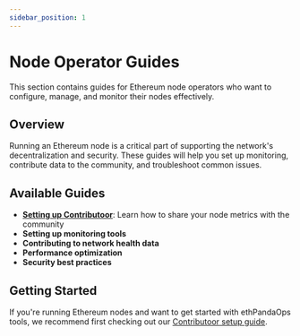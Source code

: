 ```yaml
---
sidebar_position: 1
---
```


# Node Operator Guides

This section contains guides for Ethereum node operators who want to configure, manage, and monitor their nodes effectively.

## Overview

Running an Ethereum node is a critical part of supporting the network's decentralization and security. These guides will help you set up monitoring, contribute data to the community, and troubleshoot common issues.

## Available Guides

- **[Setting up Contributoor](/docs/guides/node-operators/contributoor)**: Learn how to share your node metrics with the community
- **Setting up monitoring tools**
- **Contributing to network health data**
- **Performance optimization**
- **Security best practices**

## Getting Started

If you're running Ethereum nodes and want to get started with ethPandaOps tools, we recommend first checking out our [Contributoor setup guide](/docs/guides/node-operators/contributoor). 